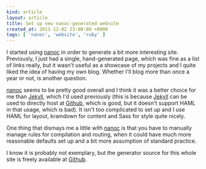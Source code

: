 ```yaml
---
kind: article
layout: article
title: Set up new nanoc-generated website
created_at: 2011-12-02 23:00:00 +0000
tags: [ 'nanoc', 'website', 'ruby' ]
---
```


I started using [nanoc] in order to generate a bit more interesting site. Previously, I just had a single, hand-generated page, which was fine as a list of links really, but it wasn't useful as a showcase of my projects and I quite liked the idea of having my own blog. Whether I'll blog more than once a year or not, is another question.

[nanoc] seems to be pretty good overall and I think it was a better choice for me than [Jekyll], which I'd used previously (this is because [Jekyll] can be used to directly host at [Github], which is good, but it doesn't support HAML in that usage, which is bad). It isn't too complicated to set up and I use HAML for layout, kramdown for content and Sass for style quite nicely.

One thing that dismays me a little with [nanoc] is that you have to manually manage rules for compilation and routing, when it could have much more reasonable defaults set up and a bit more assumption of standard practice.

I know it is probably not exemplary, but the generator source for this whole site is freely available at [Github](https://github.com/Spooner/spooner.github.com/tree/generator).

[Github]: https://github.com/
[nanoc]: http://nanoc.stoneship.org/
[Jekyll]: http://jekyllrb.com/
